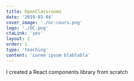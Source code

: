 ```yaml
---
title: OpenClassrooms
date: '2019-03-04'
cover_image: './oc-cours.png'
logo: './OC.png'
ctaLink: 'yes'
layout: 2
order: 1
type: 'teaching'
content: 'Lorem ipsum blablabla'
---
```


I created a React components library from scratch
